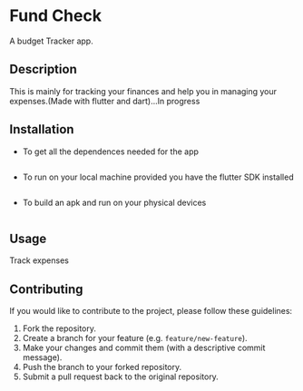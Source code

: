 # Fund Check 

A budget Tracker app.

## Description

This is mainly for tracking your finances and help you in managing your expenses.(Made with flutter and dart)...In progress

## Installation


- To get all the dependences needed for the app

```flutter pub get -v
```

- To run on your local machine provided you have the  flutter SDK installed

```flutter run -v
```

- To build an apk and run on your physical devices

```flutter build apk --release
```

## Usage

Track expenses

## Contributing

If you would like to contribute to the project, please follow these guidelines:

1. Fork the repository.
2. Create a branch for your feature (e.g. `feature/new-feature`).
3. Make your changes and commit them (with a descriptive commit message).
4. Push the branch to your forked repository.
5. Submit a pull request back to the original repository.

<!-- ## License

The project is licensed under the [Name of License]. Please see the [LICENSE.md](LICENSE.md) file for more information.

## Acknowledgements

- -->
